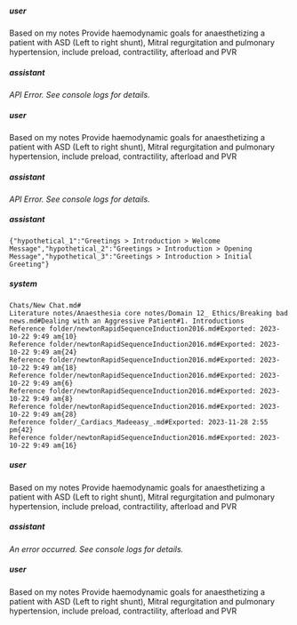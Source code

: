 ##### user
Based on my notes
Provide haemodynamic goals for anaesthetizing a patient with ASD (Left to right shunt), Mitral regurgitation and pulmonary hypertension, include preload, contractility, afterload and  PVR

##### assistant
*API Error. See console logs for details.*

##### user
Based on my notes
Provide haemodynamic goals for anaesthetizing a patient with ASD (Left to right shunt), Mitral regurgitation and pulmonary hypertension, include preload, contractility, afterload and PVR

##### assistant
*API Error. See console logs for details.*

##### assistant
```lookup
{"hypothetical_1":"Greetings > Introduction > Welcome Message","hypothetical_2":"Greetings > Introduction > Opening Message","hypothetical_3":"Greetings > Introduction > Initial Greeting"}
```

##### system
```sc-context
Chats/New Chat.md#
Literature notes/Anaesthesia core notes/Domain 12_ Ethics/Breaking bad news.md#Dealing with an Aggressive Patient#1. Introductions
Reference folder/newtonRapidSequenceInduction2016.md#Exported: 2023-10-22 9:49 am{10}
Reference folder/newtonRapidSequenceInduction2016.md#Exported: 2023-10-22 9:49 am{24}
Reference folder/newtonRapidSequenceInduction2016.md#Exported: 2023-10-22 9:49 am{18}
Reference folder/newtonRapidSequenceInduction2016.md#Exported: 2023-10-22 9:49 am{6}
Reference folder/newtonRapidSequenceInduction2016.md#Exported: 2023-10-22 9:49 am{8}
Reference folder/newtonRapidSequenceInduction2016.md#Exported: 2023-10-22 9:49 am{28}
Reference folder/_Cardiacs_Madeeasy_.md#Exported: 2023-11-28 2:55 pm{42}
Reference folder/newtonRapidSequenceInduction2016.md#Exported: 2023-10-22 9:49 am{16}
```

##### user
Based on my notes
Provide haemodynamic goals for anaesthetizing a patient with ASD (Left to right shunt), Mitral regurgitation and pulmonary hypertension, include preload, contractility, afterload and PVR

##### assistant
*An error occurred. See console logs for details.*

##### user
Based on my notes
Provide haemodynamic goals for anaesthetizing a patient with ASD (Left to right shunt), Mitral regurgitation and pulmonary hypertension, include preload, contractility, afterload and PVR